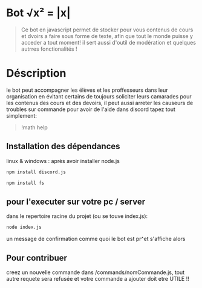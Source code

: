 # Bot √x² = |x|
> Ce bot en javascript permet de stocker pour vous contenus de cours et dvoirs a faire sous forme de texte, afin que tout le monde puisse y acceder a tout moment!
>il sert aussi d'outil de modération et quelques autrres fonctionalités !

# Déscription

le bot peut accompagner les élèves et les proffesseurs dans leur organisation en évitant certains de toujours soliciter leurs camarades pour les contenus des
cours et des devoirs, il peut aussi arreter les causeurs de troubles sur commande pour avoir de l'aide dans discord tapez tout simplement:
>!math help

## Installation des dépendances

linux & windows : après avoir installer node.js
```sh
npm install discord.js
```

```sh
npm install fs
```
## pour l'executer sur votre pc / server

dans le repertoire racine du projet (ou se touve index.js):
```sh
node index.js
```
un message de confirmation comme quoi le bot est pr^et s'affiche alors

## Pour contribuer

creez un nouvelle commande dans /commands/nomCommande.js, tout autre requete sera refusée et votre commande a ajouter doit etre UTILE !!


